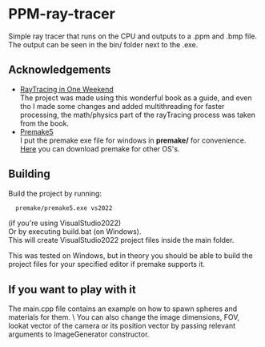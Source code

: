 # PPM-ray-tracer
Simple ray tracer that runs on the CPU and outputs to a .ppm and .bmp file.\
The output can be seen in the bin/ folder next to the .exe.

## Acknowledgements
 - [RayTracing in One Weekend](https://raytracing.github.io/books/RayTracingInOneWeekend.html#positionablecamera/cameraviewinggeometry)\
The project was made using this wonderful book as a guide, and even tho I made some changes and added multithreading for faster processing,
 the math/physics part of the rayTracing process was taken from the book.
 - [Premake5](https://github.com/premake/premake-core)\
I put the premake exe file for windows in **premake/** for convenience. [Here](https://premake.github.io/download) you can download premake for other OS's.

## Building

Build the project by running:
```bash
  premake/premake5.exe vs2022
```
(if you're using VisualStudio2022)\
Or by executing build.bat (on Windows).\
This will create VisualStudio2022 project files inside the main folder.

This was tested on Windows, but in theory you should be able to build the project files for your specified editor if premake supports it.

## If you want to play with it
The main.cpp file contains an example on how to spawn spheres and materials for them. \ 
You can also change the image dimensions, FOV, lookat vector of the camera or its position vector by passing relevant arguments to ImageGenerator constructor.
